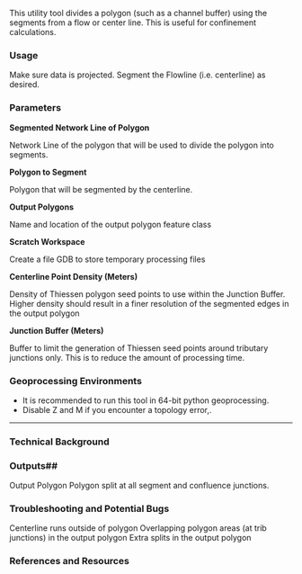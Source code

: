 This utility tool divides a polygon (such as a channel buffer) using the segments from a flow or center line. This is useful for confinement calculations.

### Usage 
Make sure data is projected.
Segment the Flowline (i.e. centerline) as desired.


### Parameters

**Segmented Network Line of Polygon** 

Network Line of the polygon that will be used to divide the polygon into segments.

**Polygon to Segment**

Polygon that will be segmented by the centerline.

**Output Polygons**

Name and location of the output polygon feature class

**Scratch Workspace**

Create a file GDB to store temporary processing files

**Centerline Point Density (Meters)**

Density of Thiessen polygon seed points to use within the Junction Buffer. Higher density should result in a finer resolution of the segmented edges in the output polygon

**Junction Buffer (Meters)**

Buffer to limit the generation of Thiessen seed points around tributary junctions only. This is to reduce the amount of processing time.

### Geoprocessing Environments
* It is recommended to run this tool in 64-bit python geoprocessing.
* Disable Z and M if you encounter a topology error,.
___
### Technical Background

### Outputs##
Output Polygon
Polygon split at all segment and confluence junctions.


### Troubleshooting and Potential Bugs
Centerline runs outside of polygon
Overlapping polygon areas (at trib junctions) in the output polygon
Extra splits in the output polygon

### References and Resources